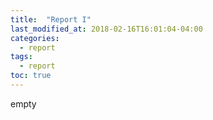 ```yaml
---
title:  "Report I"
last_modified_at: 2018-02-16T16:01:04-04:00
categories:
  - report
tags:
  - report
toc: true
---
```

empty
